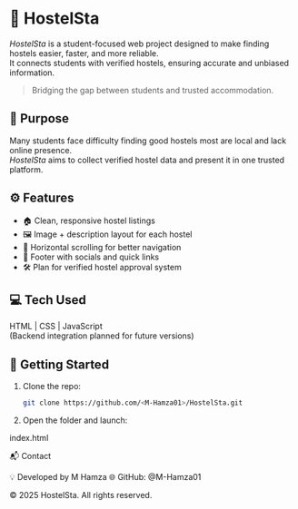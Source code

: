 # 🏡 HostelSta

*HostelSta* is a student-focused web project designed to make finding hostels easier, faster, and more reliable.  
It connects students with verified hostels, ensuring accurate and unbiased information.

> Bridging the gap between students and trusted accommodation.

## 🎯 Purpose

Many students face difficulty finding good hostels most are local and lack online presence.  
*HostelSta* aims to collect verified hostel data and present it in one trusted platform.

## ⚙ Features

- 🏠 Clean, responsive hostel listings  
- 🖼 Image + description layout for each hostel  
- 🧭 Horizontal scrolling for better navigation  
- 🔗 Footer with socials and quick links  
- 🛠 Plan for verified hostel approval system  

## 💻 Tech Used

HTML | CSS | JavaScript  
(Backend integration planned for future versions)

## 🚀 Getting Started

1. Clone the repo:
   ```bash
   git clone https://github.com/<M-Hamza01>/HostelSta.git

2. Open the folder and launch:

index.html





📬 Contact

💡 Developed by M Hamza
🌐 GitHub: @M-Hamza01

© 2025 HostelSta. All rights reserved.
